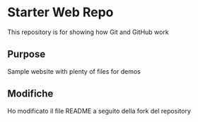 # Starter Web Repo

This repository is for showing how Git and GitHub work

## Purpose

Sample website with plenty of files for demos

## Modifiche

Ho modificato il file README a seguito della fork del repository